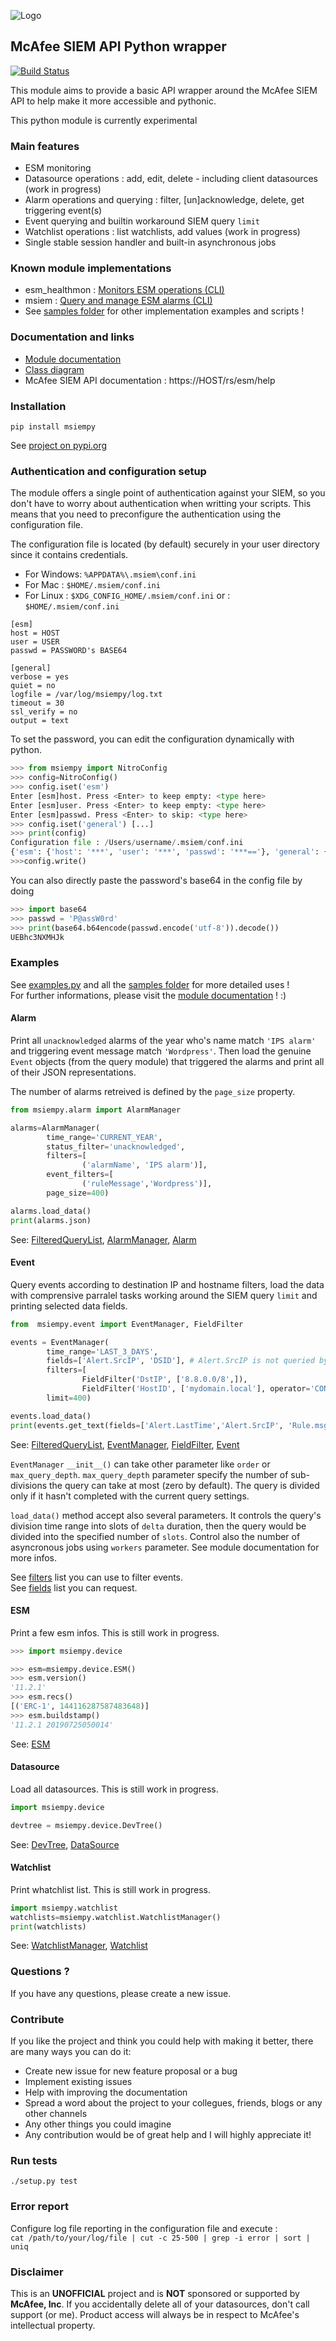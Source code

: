 ![Logo](https://avatars0.githubusercontent.com/u/50667087?s=200&v=4 "Logo") 
## McAfee SIEM API Python wrapper
[![Build Status](https://travis-ci.org/mfesiem/msiempy.svg?branch=master)](https://travis-ci.org/mfesiem/msiempy)

This module aims to provide a basic API wrapper around the McAfee SIEM API to help make it more 
accessible and pythonic.

 This python module is currently experimental 

### Main features
- ESM monitoring
- Datasource operations : add, edit, delete - including client datasources (work in progress)
- Alarm operations and querying : filter, [un]acknowledge, delete, get triggering event(s)
- Event querying and builtin workaround SIEM query `limit`
- Watchlist operations : list watchlists, add values (work in progress)
- Single stable session handler and built-in asynchronous jobs

### Known module implementations
- esm_healthmon : [Monitors ESM operations (CLI)](https://github.com/andywalden/esm_healthmon)
- msiem : [Query and manage ESM alarms (CLI)](https://github.com/tristanlatr/msiem)
- See [samples folder](https://github.com/mfesiem/msiempy/tree/master/samples) for other implementation examples and scripts !

### Documentation and links
- [Module documentation](https://mfesiem.github.io/docs/msiempy/index.html)
- [Class diagram](https://mfesiem.github.io/docs/msiempy/classes.png)
- McAfee SIEM API documentation : https://HOST/rs/esm/help

### Installation 
```
pip install msiempy
```
See [project on pypi.org](https://pypi.org/project/msiempy/)

### Authentication and configuration setup
The module offers a single point of authentication against your SIEM, so you don't have to worry about authentication when writting your scripts. This means that you need to preconfigure the authentication using the configuration file.

The configuration file is located (by default) securely in your user directory since it contains credentials.
- For Windows:  `%APPDATA%\.msiem\conf.ini`
- For Mac :     `$HOME/.msiem/conf.ini`
- For Linux :   `$XDG_CONFIG_HOME/.msiem/conf.ini` or :   `$HOME/.msiem/conf.ini`
```
[esm]
host = HOST
user = USER
passwd = PASSWORD's BASE64

[general]
verbose = yes
quiet = no
logfile = /var/log/msiempy/log.txt
timeout = 30
ssl_verify = no
output = text
```

To set the password, you can edit the configuration dynamically with python. 
```python
>>> from msiempy import NitroConfig
>>> config=NitroConfig()
>>> config.iset('esm')
Enter [esm]host. Press <Enter> to keep empty: <type here>
Enter [esm]user. Press <Enter> to keep empty: <type here>
Enter [esm]passwd. Press <Enter> to skip: <type here>
>>> config.iset('general') [...]
>>> print(config)
Configuration file : /Users/username/.msiem/conf.ini
{'esm': {'host': '***', 'user': '***', 'passwd': '***=='}, 'general': {'verbose': 'no', 'quiet': 'no', 'logfile': '', 'timeout': '60', 'ssl_verify': 'no', 'output': 'text'}}
>>>config.write()
```

You can also directly paste the password's base64 in the config file by doing
```python
>>> import base64
>>> passwd = 'P@assW0rd'
>>> print(base64.b64encode(passwd.encode('utf-8')).decode())
UEBhc3NXMHJk
```
### Examples
See [examples.py](https://github.com/mfesiem/msiempy/tree/master/samples/examples.py) and all the [samples folder](https://github.com/mfesiem/msiempy/tree/master/samples) for more detailed uses !  
For further informations, please visit the [module documentation](https://mfesiem.github.io/docs/msiempy/index.html) ! :)  

#### Alarm
Print all `unacknowledged` alarms of the year who's name match `'IPS alarm'` and triggering event message match `'Wordpress'`. Then load the genuine `Event` objects (from the query module) that triggered the alarms and print all of their JSON representations.

The number of alarms retreived is defined by the `page_size` property.
```python
from msiempy.alarm import AlarmManager

alarms=AlarmManager(
        time_range='CURRENT_YEAR',
        status_filter='unacknowledged',
        filters=[
                ('alarmName', 'IPS alarm')],
        event_filters=[
                ('ruleMessage','Wordpress')],
        page_size=400)

alarms.load_data()
print(alarms.json)
```
See: [FilteredQueryList](https://mfesiem.github.io/docs/msiempy/index.html#msiempy.FilteredQueryList), [AlarmManager](https://mfesiem.github.io/docs/msiempy/alarm.html#msiempy.alarm.AlarmManager), [Alarm](https://mfesiem.github.io/docs/msiempy/alarm.html#msiempy.alarm.Alarm)

#### Event
Query events according to destination IP and hostname filters, load the data with comprensive parralel tasks working around the SIEM query `limit` and printing selected data fields. 
```python
from  msiempy.event import EventManager, FieldFilter

events = EventManager(
        time_range='LAST_3_DAYS',
        fields=['Alert.SrcIP', 'DSID'], # Alert.SrcIP is not queried by default # DSID is the event's datasource ID
        filters=[
                FieldFilter('DstIP', ['8.8.0.0/8',]),
                FieldFilter('HostID', ['mydomain.local'], operator='CONTAINS') ],
        limit=400)

events.load_data()
print(events.get_text(fields=['Alert.LastTime','Alert.SrcIP', 'Rule.msg']))
```
See: [FilteredQueryList](https://mfesiem.github.io/docs/msiempy/index.html#msiempy.FilteredQueryList), [EventManager](https://mfesiem.github.io/docs/msiempy/event.html#msiempy.event.EventManager), [FieldFilter](https://mfesiem.github.io/docs/msiempy/event.html#msiempy.event.FieldFilter), [Event](https://mfesiem.github.io/docs/msiempy/event.html#msiempy.event.Event)

`EventManager` `__init__()` can take other parameter like `order` or `max_query_depth`. `max_query_depth` parameter specify the number of sub-divisions the query can take at most (zero by default). The query is divided only if it hasn't completed with the current query settings.  

`load_data()` method accept also several parameters. It controls the query's division time range into slots of `delta` duration, then the query would be divided into the specified number of `slots`. Control also the number of asyncronous jobs using `workers` parameter. See  module documentation for more infos.  

See [filters](https://github.com/mfesiem/msiempy/blob/master/static/all_filters.json) list you can use to filter events.  
See [fields](https://github.com/mfesiem/msiempy/blob/master/static/all_fields.json) list you can request.

#### ESM
Print a few esm infos. This is still work in progress.
```python
>>> import msiempy.device

>>> esm=msiempy.device.ESM()
>>> esm.version()
'11.2.1'
>>> esm.recs()
[('ERC-1', 144116287587483648)]
>>> esm.buildstamp()
'11.2.1 20190725050014'
```
See: [ESM](https://mfesiem.github.io/docs/msiempy/device.html#msiempy.device.ESM)

#### Datasource
Load all datasources.  This is still work in progress.
```python
import msiempy.device

devtree = msiempy.device.DevTree()
```
See: [DevTree](https://mfesiem.github.io/docs/msiempy/device.html#msiempy.device.DevTree), [DataSource](https://mfesiem.github.io/docs/msiempy/device.html#msiempy.device.DataSource)

#### Watchlist
Print whatchlist list.  This is still work in progress.
```python
import msiempy.watchlist
watchlists=msiempy.watchlist.WatchlistManager()
print(watchlists)
```
See: [WatchlistManager](https://mfesiem.github.io/docs/msiempy/watchlist.html#msiempy.watchlist.WatchlistManager), [Watchlist](https://mfesiem.github.io/docs/msiempy/watchlist.html#msiempy.watchlist.Watchlist)

### Questions ?
If you have any questions, please create a new issue.

### Contribute
If you like the project and think you could help with making it better, there are many ways you can do it:
- Create new issue for new feature proposal or a bug
- Implement existing issues
- Help with improving the documentation
- Spread a word about the project to your collegues, friends, blogs or any other channels
- Any other things you could imagine
- Any contribution would be of great help and I will highly appreciate it! 

### Run tests
```
./setup.py test
```

### Error report
Configure log file reporting in the configuration file and execute :  
 ```cat /path/to/your/log/file | cut -c 25-500 | grep -i error | sort | uniq```

### Disclaimer
This is an **UNOFFICIAL** project and is **NOT** sponsored or supported by **McAfee, Inc**. If you accidentally delete all of your datasources, don't call support (or me). Product access will always be in respect to McAfee's intellectual property.
